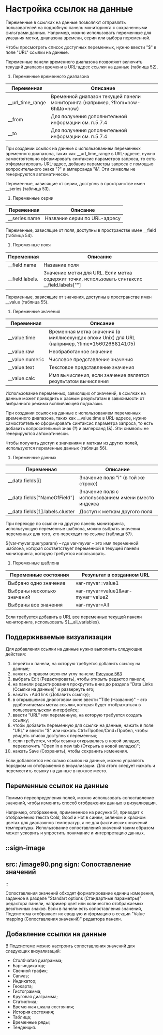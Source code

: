 # Настройка ссылок на данные

Переменные в ссылках на данные позволяют отправлять пользователей на подробную панель мониторинга с сохраненными фильтрами данных. Например, можно использовать переменные для указания метки, диапазона времени, серии или выбора переменной.

Чтобы просмотреть список доступных переменных, нужно ввести "$" в поле "URL" ссылки на данные.

Переменные панели временного диапазона позволяют включить текущий диапазон времени в URL-адрес ссылки на данные (таблица 52).

1. Переменные временного диапазона

| **Переменная** | **Описание** |
| --- | --- |
| __url_time_range | Временной диапазон текущей панели мониторинга (например, ?from=now-6h&to=now) |
| __from | Для получения дополнительной информации см. п.5.7.4 |
| __to | Для получения дополнительной информации см. п.5.7.4 |

При создании ссылок на данные с использованием переменных временного диапазона, таких как __url_time_range в URL-адресе, нужно самостоятельно сформировать синтаксис параметров запроса, то есть отформатировать URL-адрес, добавив параметры запроса с помощью вопросительного знака "?" и амперсанда "&". Эти символы не генерируются автоматически.

Переменные, зависящие от серии, доступны в пространстве имен __series (таблица 53).

1. Переменные серии

| **Переменная** | **Описание** |
| --- | --- |
| __series.name | Название серии по URL-адресу |

Переменные, зависящие от поля, доступны в пространстве имен __field (таблица 54).

1. Переменные поля

| **Переменная** | **Описание** |
| --- | --- |
| __field.name | Название поля |
| __field.labels.<LABEL> | Значение метки для URL. Если метка содержит точки, использовать синтаксис __field.labels["<LABEL>"] |

Переменные, зависящие от значения, доступны в пространстве имен __value (таблица 55).

1. Переменные значения

| **Переменная** | **Описание** |
| --- | --- |
| __value.time | Временная метка значения (в миллисекундах эпохи Unix) для URL (например, ?time=1560268814105) |
| __value.raw | Необработанное значение |
| __value.numeric | Числовое представление значения |
| __value.text | Текстовое представление значения |
| __value.calc | Имя вычисления, если значение является результатом вычисления |

Использование переменных, зависящих от значений, в ссылках на данные может приводить к разным результатам в зависимости от выбранного режима всплывающей подсказки.

При создании ссылок на данные с использованием переменных временного диапазона, таких как __value.time в URL-адресе, нужно самостоятельно сформировать синтаксис параметра запроса, то есть добавить вопросительный знак (?) и амперсанд (&). Эти символы не генерируются автоматически.

Чтобы получить доступ к значениям и меткам из других полей, используются переменные данных (таблица 56).

1. Переменные данных

| **Переменная** | **Описание** |
| --- | --- |
| __data.fields[i] | Значение поля "i" (в той же строке) |
| __data.fields["NameOfField"] | Значение поля с использованием имени вместо индекса |
| __data.fields[1].labels.cluster | Доступ к меткам другого поля |

При переходе по ссылке на другую панель мониторинга, использующую переменные шаблона, можно выбрать значения переменных для того, кто переходит по ссылке (таблица 57).

${var-myvar:queryparam} – где var-myvar – это имя переменной шаблона, которая соответствует переменной в текущей панели мониторинга, которую требуется использовать.

1. Переменные шаблона

| **Переменные состояния** | **Результат в созданном URL** |
| --- | --- |
| Выбрано одно значение | var-myvar=value1 |
| Выбраны несколько значений | var-myvar=value1&var-myvar=value2 |
| Выбраны все значения | var-myvar=All |

Если требуется добавить в URL все переменные текущей панели мониторинга, использовать ${__all_variables}.

## Поддерживаемые визуализации

Для добавления ссылки на данные нужно выполнить следующие действия:

1. перейти к панели, на которую требуется добавить ссылку на данные;
2. нажать  в правом верхнем углу панели;
  [Рисунок 563](/image64.png)
3. выбрать Edit (Редактировать), чтобы открыть редактор панели;
4. на панели редактирования прокрутить вниз до раздела "Data Links (Ссылки на данные)" и развернуть его;
5. нажать +Add link (Добавить ссылку);
6. в открывшемся диалоговом окне ввести "Title (Название)" – это удобочитаемая метка ссылки, которая будет отображаться в пользовательском интерфейсе;
7. ввести "URL" или переменную, на которую требуется создать ссылку;
8. чтобы добавить переменную для ссылки на данные, нажать в поле "URL" и ввести "$" или нажать Ctrl+Пробел/Cmd+Пробел, чтобы увидеть список доступных переменных;
9. если требуется, чтобы ссылка открывалась в новой вкладке, переключить "Open in a new tab (Открыть в новой вкладке)";
10. нажать Save (Сохранить), чтобы сохранить изменения.

Если добавляется несколько ссылок на данные, можно управлять порядком их отображения в визуализации. Для этого следует нажать и переместить ссылку на данные в нужное место.

## Переменные ссылок на данные

Помимо переопределения полей, можно использовать сопоставление значений, чтобы изменить способ отображения данных в визуализации.

Например, отображение, примененное на рисунке 51, приводит к отображению текста Cold, Good и Hot в синем, зеленом и красном цветах для диапазонов температур, а не для фактических значений температуры. Использование сопоставлений значений таким образом может ускорить и упростить понимание и интерпретацию данных.

::sign-image
---
src: /image90.png
sign: Сопоставление значений
---
::

Сопоставления значений обходят форматирование единиц измерения, заданное в разделе "Standart options (Стандартные параметры)" редактора панели, например цвет или количество отображаемых десятичных знаков. Если в панели есть сопоставления значений, Подсистема отображает их сводную информацию в секции "Value mapping (Сопоставления значений)" редактора панели.

## Добавление ссылки на данные

В Подсистеме можно настроить сопоставления значений для следующих визуализаций:

- Столбчатая диаграмма;
- Бар-индикатор;
- Свечной график;
- Canvas;
- Индикатор;
- Геокарта;
- Гистограмма;
- Круговая диаграмма;
- Статистика;
- Временная шкала состояния;
- История состояния;
- Таблица;
- Временные ряды;
- Тенденция.